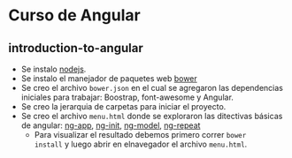 # Curso de Angular

introduction-to-angular
-----------------------

- Se instalo  <a href="https://nodejs.org/en/">nodejs</a>.
- Se instalo el manejador de paquetes web <a href="https://bower.io/">bower</a>
- Se creo el archivo <code>bower.json</code> en el cual se agregaron
  las dependencias iniciales para trabajar: Boostrap, font-awesome y
  Angular.
- Se creo la jerarquia de carpetas para iniciar el proyecto.
- Se creo el archivo <code>menu.html</code> donde se exploraron
  las ditectivas básicas de angular: <a href="https://docs.angularjs.org/api/ng/directive/ngApp" target="_blank">ng-app</a>, <a href="https://docs.angularjs.org/api/ng/directive/ngInit" target="_blank">ng-init</a>, <a href="https://docs.angularjs.org/api/ng/directive/ngModel" target="_blank">ng-model</a>, <a href="https://docs.angularjs.org/api/ng/directive/ngRepeat" target="_blank">ng-repeat</a>
  - Para visualizar el resultado debemos primero correr <code>bower install</code>
    y luego abrir en elnavegador el archivo <code>menu.html</code>.
